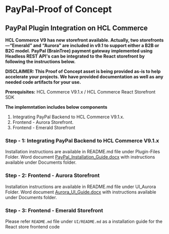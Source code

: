 # PayPal-Proof of Concept

## PayPal Plugin Integration on HCL Commerce

**HCL Commerce V9 has new storefront available. Actually, two storefronts—“Emerald” and “Aurora” are included in v9.1 to support either a B2B or B2C model.**
**PayPal (BrainTree) payment gateway implemented using Headless REST API's can be integrated to the React storefront by following the instructions below.**

**DISCLAIMER:  This Proof of Concept asset is being provided as-is to help accelerate your projects. We have provided documentation as well as any needed code artifacts for your use.**

**Prerequisites:** HCL Commerce V9.1.x / HCL Commerce React Storefront SDK

**The implemntation includes below components**
 1.	Integrating PayPal Backend to HCL Commerce V9.1.x.    
 2. Frontend - Aurora Storefront.
 3. Frontend - Emerald Storefront
 
 ### Step - 1: Integrating PayPal Backend to HCL Commerce V9.1.x
 
 Installation instructions are available in README.md file under Plugin-Files Folder. Word document [PayPal_Installation_Guide.docx](https://github.com/HCL-Commerce-Assets-Repository/HCLCommerce-Paypal-POC/tree/master/Documents) with instructions available under Documents folder.
 
 ### Step - 2: Frontend - Aurora Storefront
 
 Installation instructions are available in README.md file under UI_Aurora Folder. Word document [Aurora_UI_Guide.docx](https://github.com/HCL-Commerce-Assets-Repository/HCLCommerce-Paypal-POC/tree/master/Documents) with instructions available under Documents folder.
 
 ### Step - 3: Frontend - Emerald Storefront
Please refer `README.md` file under `UI/README.md`  as a installation guide for the React store frontend code
